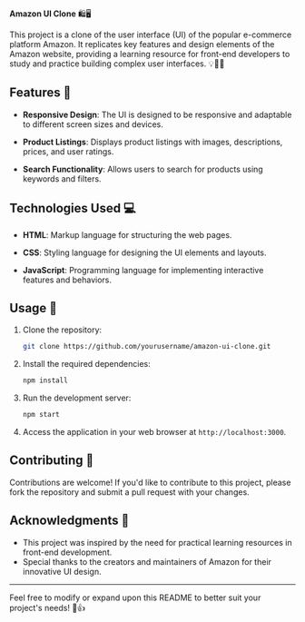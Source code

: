 **Amazon UI Clone** 🛍️🖥️

This project is a clone of the user interface (UI) of the popular e-commerce platform Amazon. It replicates key features and design elements of the Amazon website, providing a learning resource for front-end developers to study and practice building complex user interfaces. 💡👨‍💻

## Features 🚀

- **Responsive Design**: The UI is designed to be responsive and adaptable to different screen sizes and devices.

- **Product Listings**: Displays product listings with images, descriptions, prices, and user ratings.

- **Search Functionality**: Allows users to search for products using keywords and filters.

## Technologies Used 💻

- **HTML**: Markup language for structuring the web pages.
  
- **CSS**: Styling language for designing the UI elements and layouts.

- **JavaScript**: Programming language for implementing interactive features and behaviors.

## Usage 📝

1. Clone the repository:

   ```bash
   git clone https://github.com/yourusername/amazon-ui-clone.git
   ```

2. Install the required dependencies:

   ```bash
   npm install
   ```

3. Run the development server:

   ```bash
   npm start
   ```

4. Access the application in your web browser at `http://localhost:3000`.

## Contributing 🤝

Contributions are welcome! If you'd like to contribute to this project, please fork the repository and submit a pull request with your changes.

## Acknowledgments 🙏

- This project was inspired by the need for practical learning resources in front-end development.
- Special thanks to the creators and maintainers of Amazon for their innovative UI design.

---
Feel free to modify or expand upon this README to better suit your project's needs! 🎨👍
